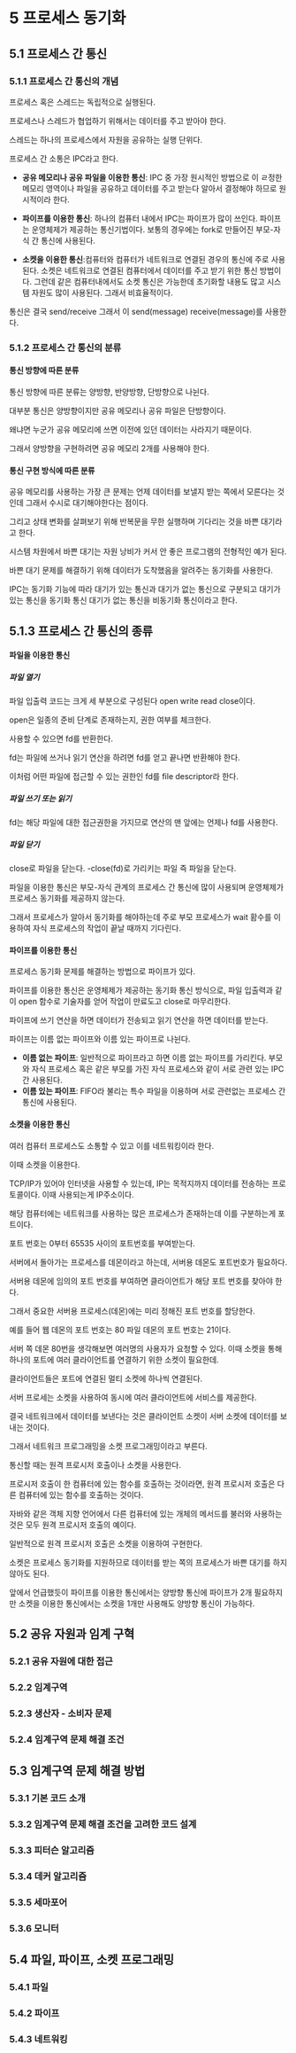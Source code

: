 # 5 프로세스 동기화

## 5.1 프로세스 간 통신

### 5.1.1 프로세스 간 통신의 개념

프로세스 혹은 스레드는 독립적으로 실행된다.

프로세스나 스레드가 협업하기 위해서는 데이터를 주고 받아야 한다.

스레드는 하나의 프로세스에서 자원을 공유하는 실행 단위다.

프로세스 간 소통은 IPC라고 한다.

- **공유 메모리나 공유 파일을 이용한 통신**: IPC 중 가장 원시적인 방법으로 이 ㄹ정한 메모리 영역이나 파일을 공유하고 데이터를 주고 받는다 알아서 결정해야 하므로 원시적이라 한다.

- **파이프를 이용한 통신**: 하나의 컴퓨터 내에서 IPC는 파이프가 많이 쓰인다. 파이프는 운영체제가 제공하는 통신기법이다. 보통의 경우에는 fork로 만들어진 부모-자식 간 통신에 사용된다.

- **소켓을 이용한 통신**:컴퓨터와 컴퓨터가 네트워크로 연결된 경우의 통신에 주로 사용된다. 소켓은 네트워크로 연결된 컴퓨터에서 데이터를 주고 받기 위한 통신 방법이다. 그런데 같은 컴퓨터내에서도 소켓 통신은 가능한데 초기화할 내용도 많고 시스템 자원도 많이 사용된다. 그래서 비효율적이다.

통신은 결국 send/receive 그래서 이 send(message) receive(message)를 사용한다.

### 5.1.2 프로세스 간 통신의 분류

#### 통신 방향에 따른 분류

통신 방향에 따른 분류는 양방향, 반양방향, 단방향으로 나뉜다.

대부분 통신은 양방향이지만 공유 메모리나 공유 파일은 단방향이다.

왜냐면 누군가 공유 메모리에 쓰면 이전에 있던 데이터는 사라지기 때문이다.

그래서 양방향을 구현하려면 공유 메모리 2개를 사용해야 한다.

#### 통신 구현 방식에 따른 분류

공유 메모리를 사용하는 가장 큰 문제는 언제 데이터를 보낼지 받는 쪽에서 모른다는 것인데 그래서 수시로 대기해야한다는 점이다.

그리고 상태 변화를 살펴보기 위해 반복문을 무한 실행하며 기다리는 것을 바쁜 대기라고 한다.

시스템 차원에서 바쁜 대기는 자원 낭비가 커서 안 좋은 프로그램의 전형적인 예가 된다.

바쁜 대기 문제를 해결하기 위해 데이터가 도착했음을 알려주는 동기화를 사용한다.

IPC는 동기화 기능에 따라 대기가 있는 통신과 대기가 없는 통신으로 구분되고 대기가 있는 통신을 동기화 통신 대기가 없는 통신을 비동기화 통신이라고 한다.

## 5.1.3 프로세스 간 통신의 종류

#### **파일을 이용한 통신**

##### **파일 열기**

파일 입출력 코드는 크게 세 부분으로 구성된다 open write read close이다.

open은 일종의 준비 단계로 존재하는지, 권한 여부를 체크한다.

사용할 수 있으면 fd를 반환한다.

fd는 파일에 쓰거나 읽기 연산을 하려면 fd를 얻고 끝나면 반환해야 한다.

이처럼 어떤 파일에 접근할 수 있는 권한인 fd를 file descriptor라 한다.

##### **파일 쓰기 또는 읽기**

fd는 해당 파일에 대한 접근권한을 가지므로 연산의 맨 앞에는 언제나 fd를 사용한다.

##### **파일 닫기**

close로 파일을 닫는다.
-close(fd)로 가리키는 파일 즉 파일을 닫는다.

파일을 이용한 통신은 부모-자식 관계의 프로세스 간 통신에 많이 사용되며 운영체제가 프로세스 동기화를 제공하지 않는다.

그래서 프로세스가 알아서 동기화를 해야하는데 주로 부모 프로세스가 wait 홤수를 이용하여 자식 프로세스의 작업이 끝날 때까지 기다린다.

#### **파이프를 이용한 통신**

프로세스 동기화 문제를 해결하는 방법으로 파이프가 있다.

파이프를 이용한 통신은 운영체제가 제공하는 동기화 통신 방식으로, 파일 입출력과 같이 open 함수로 기술자를 얻어 작업이 만료도고 close로 마무리한다.

파이프에 쓰기 연산을 하면 데이터가 전송되고 읽기 연산을 하면 데이터를 받는다.

파이프는 이름 없는 파이프와 이름 있는 파이프로 나뉜다.

- **이름 없는 파이프**: 일반적으로 파이프라고 하면 이름 없는 파이프를 가리킨다. 부모와 자식 프로세스 혹은 같은 부모를 가진 자식 프로세스와 같이 서로 관련 있는 IPC간 사용된다.
- **이름 있는 파이프**: FIFO라 불리는 특수 파일을 이용하며 서로 관련없는 프로세스 간 통신에 사용된다.

#### **소켓을 이용한 통신**

여러 컴퓨터 프로세스도 소통할 수 있고 이를 네트워킹이라 한다.

이때 소켓을 이용한다.

TCP/IP가 있어야 인터넷을 사용할 수 있는데, IP는 목적지까지 데이터를 전송하는 프로토콜이다. 이때 사용되는게 IP주소이다.

해당 컴퓨터에는 네트워크를 사용하는 많은 프로세스가 존재하는데 이를 구분하는게 포트이다.

포트 번호는 0부터 65535 사이의 포트번호를 부여받는다.

서버에서 돌아가는 프로세스를 데몬이라고 하는데, 서버용 데몬도 포트번호가 필요하다.

서버용 데몬에 임의의 포트 번호를 부여하면 클라이언트가 해당 포트 번호를 찾아야 한다.

그래서 중요한 서버용 프로세스(데몬)에는 미리 정해진 포트 번호를 할당한다.

예를 들어 웹 데몬의 포트 번호는 80 파일 데몬의 포트 번호는 21이다.

서버 쪽 데몬 80번을 생각해보면 여러명의 사용자가 요청할 수 있다. 이때 소켓을 통해 하나의 포트에 여러 클라이언트를 연결하기 위한 소켓이 필요한데.

클라이언트들은 포트에 연결된 멀티 소켓에 하나씩 연결된다.

서버 프로세는 소켓을 사용하여 동시에 여러 클라이언트에 서비스를 제공한다.

결국 네트워크에서 데이터를 보낸다는 것은 클라이언트 소켓이 서버 소켓에 데이터를 보내는 것이다.

그래서 네트워크 프로그래밍을 소켓 프로그래밍이라고 부른다.

통신할 때는 원격 프로시저 호출이나 소켓을 사용한다.

프로시저 호출이 한 컴퓨터에 있는 함수를 호출하는 것이라면, 원격 프로시저 호출은 다른 컴퓨터에 있는 함수를 호출하는 것이다.

자바와 같은 객체 지향 언어에서 다른 컴퓨터에 있는 개체의 메서드를 불러와 사용하는 것은 모두 원격 프로시저 호출의 예이다.

일반적으로 원격 프로시저 호출은 소켓을 이용하여 구현한다.

소켓은 프로세스 동기화를 지원하므로 데이터를 받는 쪽의 프로세스가 바쁜 대기를 하지 않아도 된다.

앞에서 언급했듯이 파이프를 이용한 통신에서는 양방향 통신에 파이프가 2개 필요하지만 소켓을 이용한 통신에서는 소켓을 1개만 사용해도 양방향 통신이 가능하다.

## 5.2 공유 자원과 임계 구혁

### 5.2.1 공유 자원에 대한 접근

### 5.2.2 임계구역

### 5.2.3 생산자 - 소비자 문제

### 5.2.4 임계구역 문제 해결 조건

## 5.3 임계구역 문제 해결 방법

### 5.3.1 기본 코드 소개

### 5.3.2 임계구역 문제 해결 조건을 고려한 코드 설계

### 5.3.3 피터슨 알고리즘

### 5.3.4 데커 알고리즘

### 5.3.5 세마포어

### 5.3.6 모니터

## 5.4 파일, 파이프, 소켓 프로그래밍

### 5.4.1 파일

### 5.4.2 파이프

### 5.4.3 네트워킹
